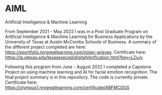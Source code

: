 # AIML
Artificial Intelligence & Machine Learning

From September 2021 - May 2022 I was in a Post Graduate Program on Artificial Intelligence & Machine Learning for Business Applications by the University of Texas at Austin McCombs Schoole of Business.
A summary of the different project completed are here: https://eportfolio.mygreatlearning.com/nolan-grieves.
Certificate here: https://la.utexas.edu/texasexeced/digitalVerification.html?key=LZvJy

Following this program from June - August 2022 I completed a Capstone Project on using machine learning and AI for facial emotion recognition. The final project summary is in this repository. The code is currently private.
Certificate here: https://olympus1.mygreatlearning.com/certificate/ABFMCDGS
